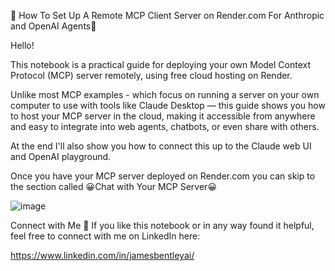 🚀 How To Set Up A Remote MCP Client Server on Render.com For Anthropic and OpenAI Agents🚀

Hello!

This notebook is a practical guide for deploying your own Model Context Protocol (MCP) server remotely, using free cloud hosting on Render.

Unlike most MCP examples - which focus on running a server on your own computer to use with tools like Claude Desktop — this guide shows you how to host your MCP server in the cloud, making it accessible from anywhere and easy to integrate into web agents, chatbots, or even share with others.

At the end I'll also show you how to connect this up to the Claude web UI and OpenAI playground.

Once you have your MCP server deployed on Render.com you can skip to the section called 😀Chat with Your MCP Server😀

![image](https://github.com/user-attachments/assets/ed77afdc-3be5-40db-87b6-9dfb78ef3058)


Connect with Me 👋
If you like this notebook or in any way found it helpful, feel free to connect with me on LinkedIn here:

https://www.linkedin.com/in/jamesbentleyai/

